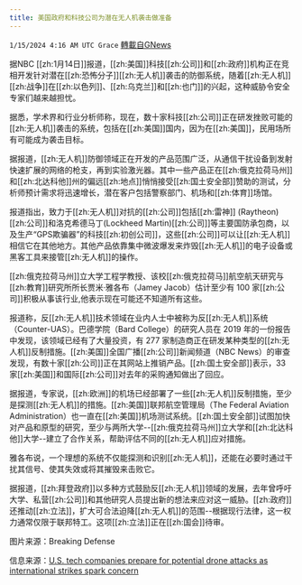 ```yaml
---
title: 美国政府和科技公司为潜在无人机袭击做准备
---
```

`1/15/2024 4:16 AM UTC Grace` [轉載自GNews](https://gnews.org/articles/2219631)

据NBC [[zh:1月14日]]报道，[[zh:美国]]科技[[zh:公司]]和[[zh:政府]]机构正在竞相开发针对潜在[[zh:恐怖分子]][[zh:无人机]]袭击的防御系统，随着[[zh:无人机]][[zh:战争]]在[[zh:以色列]]、[[zh:乌克兰]]和[[zh:也门]]的兴起，这种威胁令安全专家们越来越担忧。

据悉，学术界和行业分析师称，现在，数十家科技[[zh:公司]]正在研发挫败可能的[[zh:无人机]]袭击的系统，包括在[[zh:美国]]国内，因为在[[zh:美国]]，民用场所有可能成为袭击目标。

据报道，[[zh:无人机]]防御领域正在开发的产品范围广泛，从通信干扰设备到发射快速扩展的网络的枪支，再到实验激光器。其中一些产品正在[[zh:俄克拉荷马州]]和[[zh:北达科他]]州的偏远[[zh:地点]]悄悄接受[[zh:国土安全部]]赞助的测试，分析师预计需求将迅速增长，潜在客户包括警察部门、机场和[[zh:体育]]场馆。

报道指出，致力于[[zh:无人机]]对抗的[[zh:公司]]包括[[zh:雷神]] (Raytheon)[[zh:公司]]和洛克希德马丁(Lockheed Martin)[[zh:公司]]等主要国防承包商，以及生产“GPS欺骗器”的科技[[zh:初创公司]]，这些[[zh:公司]]可以让[[zh:无人机]]相信它在其他地方。其他产品依靠集中微波爆发来炸毁[[zh:无人机]]的电子设备或黑客工具来接管[[zh:无人机]]的操作。

[[zh:俄克拉荷马州]]立大学工程学教授、该校[[zh:俄克拉荷马]]航空航天研究与[[zh:教育]]研究所所长贾米·雅各布（Jamey Jacob）估计至少有 100 家[[zh:公司]]积极从事该行业,他表示现在可能还不知道所有这些。

报道称，反[[zh:无人机]]技术领域在业内人士中被称为反[[zh:无人机]]系统（Counter-UAS）。巴德学院（Bard College）的研究人员在 2019 年的一份报告中发现，该领域已经有了大量投资，有 277 家制造商正在研发某种类型的[[zh:无人机]]反制措施。[[zh:美国]]全国广播[[zh:公司]]新闻频道（NBC News）的审查发现，有数十家[[zh:公司]]正在其网站上推销产品。[[zh:国土安全部]]表示，33 家[[zh:美国]]和国际[[zh:公司]]对去年的采购通知做出了回应。

据报道，专家说，[[zh:欧洲]]的机场已经部署了一些[[zh:无人机]]反制措施，至少是探测[[zh:无人机]]的措施。[[zh:美国]]联邦航空管理局（The Federal Aviation Administration）也一直在[[zh:美国]]机场测试系统。[[zh:国土安全部]]试图加快对产品和原型的研究，至少与两所大学--[[zh:俄克拉荷马州]]立大学和[[zh:北达科他]]大学--建立了合作关系，帮助评估不同的[[zh:无人机]]应对措施。

雅各布说，一个理想的系统不仅能探测和识别[[zh:无人机]]，还能在必要时通过干扰其信号、使其失效或将其摧毁来击败它。

据报道，[[zh:拜登政府]]以多种方式鼓励反[[zh:无人机]]领域的发展，去年曾呼吁大学、私营[[zh:公司]]和其他研究人员提出新的想法来应对这一威胁。[[zh:政府]]还推动[[zh:立法]]，扩大可合法迫降[[zh:无人机]]的范围\--根据现行法律，这一权力通常仅限于联邦特工。这项[[zh:立法]]正在[[zh:国会]]待审。

图片来源：Breaking Defense

信息来源：[U.S. tech companies prepare for potential drone attacks as international strikes spark concern](https://www.nbcnews.com/tech/security/flip-side-drone-boom-airports-stadiums-power-plants-need-defending-rcna128248)
